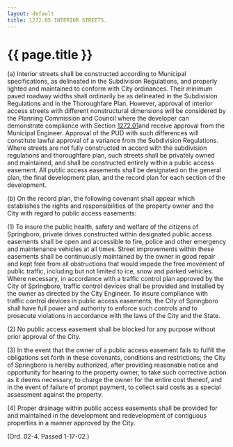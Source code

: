 ```yaml
---
layout: default 
title: 1272.05 INTERIOR STREETS.
---
```


{{ page.title }}
================

​(a) Interior streets shall be constructed according to Municipal
specifications, as delineated in the Subdivision Regulations, and
properly lighted and maintained to conform with City ordinances. Their
minimum paved roadway widths shall ordinarily be as delineated in the
Subdivision Regulations and in the Thoroughfare Plan. However, approval
of interior access streets with different nonstructural dimensions will
be considered by the Planning Commission and Council where the developer
can demonstrate compliance with Section [1272.01](5336b269.html)and
receive approval from the Municipal Engineer. Approval of the PUD with
such differences will constitute lawful approval of a variance from the
Subdivision Regulations. Where streets are not fully constructed in
accord with the subdivision regulations and thoroughfare plan, such
streets shall be privately owned and maintained, and shall be
constructed entirely within a public access easement. All public access
easements shall be designated on the general plan, the final development
plan, and the record plan for each section of the development.

​(b) On the record plan, the following covenant shall appear which
establishes the rights and responsibilities of the property owner and
the City with regard to public access easements:

​(1) To insure the public health, safety and welfare of the citizens of
Springboro, private drives constructed within designated public access
easements shall be open and accessible to fire, police and other
emergency and maintenance vehicles at all times. Street improvements
within these easements shall be continuously maintained by the owner in
good repair and kept free from all obstructions that would impede the
free movement of public traffic, including but not limited to ice, snow
and parked vehicles. Where necessary, in accordance with a traffic
control plan approved by the City of Springboro, traffic control devices
shall be provided and installed by the owner as directed by the City
Engineer. To insure compliance with traffic control devices in public
access easements, the City of Springboro shall have full power and
authority to enforce such controls and to prosecute violations in
accordance with the laws of the City and the State.

​(2) No public access easement shall be blocked for any purpose without
prior approval of the City.

​(3) In the event that the owner of a public access easement fails to
fulfill the obligations set forth in these covenants, conditions and
restrictions, the City of Springboro is hereby authorized, after
providing reasonable notice and opportunity for hearing to the property
owner, to take such corrective action as it deems necessary, to charge
the owner for the entire cost thereof, and in the event of failure of
prompt payment, to collect said costs as a special assessment against
the property.

​(4) Proper drainage within public access easements shall be provided
for and maintained in the development and redevelopment of contiguous
properties in a manner approved by the City.

(Ord. 02-4. Passed 1-17-02.)
